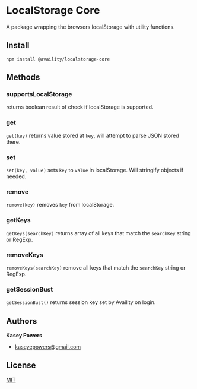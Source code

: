 # LocalStorage Core

A package wrapping the browsers localStorage with utility functions.

## Install
`npm install @availity/localstorage-core`

## Methods

### supportsLocalStorage

returns boolean result of check if localStorage is supported.

### get

`get(key)` returns value stored at `key`, will attempt to parse JSON stored there.

### set

`set(key, value)` sets `key` to `value` in localStorage. Will stringify objects if needed.

### remove

`remove(key)` removes `key` from localStorage.

### getKeys

`getKeys(searchKey)` returns array of all keys that match the `searchKey` string or RegExp.

### removeKeys

`removeKeys(searchKey)` remove all keys that match the `searchKey` string or RegExp.

### getSessionBust

`getSessionBust()` returns session key set by Availity on login.

## Authors
**Kasey Powers**
* [kaseyepowers@gmail.com](kaseyepowers@gmail.com)

## License
[MIT](../../LICENSE)
